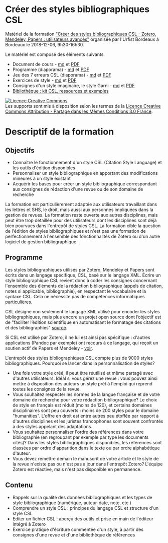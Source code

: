 # Créer des styles bibliographiques CSL
Matériel de la formation ["Créer des styles bibliographiques CSL - Zotero, Mendeley, Papers : utilisateurs avancés"](https://sygefor.reseau-urfist.fr/#!/training/7235/8188/) organisée par l'Urfist Bordeaux à Bordeaux le 2018-12-06, 9h30-16h30.

Le matériel est composé des éléments suivants.

* Document de cours - [md](https://github.com/fflamerie/zotero_csl_2018/blob/2018_12/content/2018_csl_cours.md) et [PDF](https://github.com/fflamerie/zotero_csl_2018/blob/2018_12/content/2018_csl_cours.pdf)
* Programme (diaporama) - [md](https://github.com/fflamerie/zotero_csl_2018/blob/2018_12/content/2018_csl_programme.md) et [PDF](https://github.com/fflamerie/zotero_csl_2018/blob/2018_12/content/2018_csl_programme.pdf)
* Jeu des 7 erreurs CSL (diaporama) - [md](https://github.com/fflamerie/zotero_csl_2018/blob/2018_12/content/2018_csl_jeu_erreurs.md) et [PDF](https://github.com/fflamerie/zotero_csl_2018/blob/content/2018_12/2018_csl_jeu_erreurs.pdf)
* Exercices de style - [md](https://github.com/fflamerie/zotero_csl_2018/blob/2018_12/content/2018_csl_exercices_style.md) et [PDF](https://github.com/fflamerie/zotero_csl_2018/blob/2018_12/content/2018_csl_exercices_style.pdf)
* Consignes d'un style imaginaire, le style Garni - [md](https://github.com/fflamerie/zotero_csl_2018/blob/2018_12/content/2018_consignes_garni.md) et [PDF](https://github.com/fflamerie/zotero_csl_2018/blob/2018_12/content/2018_consignes_garni.pdf)
* [Bibliothèque : kit CSL, ressources et exemples](https://github.com/fflamerie/zotero_csl_2018/blob/2018_12/content/zotero-csl.rdf)

<a rel="license" href="http://creativecommons.org/licenses/by-sa/3.0/fr/"><img alt="Licence Creative Commons" style="border-width:0" src="https://i.creativecommons.org/l/by-sa/3.0/fr/88x31.png" /></a><br />Les supports sont mis à disposition selon les termes de la <a rel="license" href="http://creativecommons.org/licenses/by-sa/3.0/fr/">Licence Creative Commons Attribution -  Partage dans les Mêmes Conditions 3.0 France</a>.

# Descriptif de la formation
## Objectifs

* Connaître le fonctionnement d'un style CSL (Citation Style Language) et les outils d'édition disponibles
* Personnaliser un style bibliographique en apportant des modifications mineures à un style existant
* Acquérir les bases pour créer un style bibliographique correspondant aux consignes de rédaction d'une revue ou de son domaine de recherche

La formation est particulièrement adaptée aux utilisateurs travaillant dans les lettres et SHS, le droit, mais aussi aux personnes impliquées dans la gestion de revues. La formation reste ouverte aux autres disciplines, mais peut être trop détaillée pour des utilisateurs dont les disciplines sont déjà bien pourvues dans l'entrepôt de styles CSL. La formation cible la question de l'édition de styles bibliographiques et n'est pas une formation de perfectionnement à l'ensemble des fonctionnalités de Zotero ou d'un autre logiciel de gestion bibliographique.

## Programme
Les styles bibliographiques utilisés par Zotero, Mendeley et Papers sont écrits dans un langage spécifique, CSL, basé sur le langage XML. Écrire un style bibliographique CSL revient donc à coder les consignes concernant l'ensemble des éléments de la rédaction bibliographique (appels de citation, notes si applicable, bibliographie), en respectant le vocabulaire et la syntaxe CSL. Cela ne nécessite pas de compétences informatiques particulières.

CSL désigne non seulement le langage XML utilisé pour encoder les styles bibliographiques, mais plus encore un projet open source dont l’objectif est de "faciliter l’édition scientifique en automatisant le formatage des citations et des bibliographies" [source](http://citationstyles.org/).

Si CSL est utilisé par Zotero, il ne lui est ainsi pas spécifique : d'autres applications (Pandoc par exemple) ont recours à ce langage, qui reçoit un soutien actif de Papers et Mendeley - [voir](https://citationstyles.org/about/).

L'entrepôt des styles bibliographiques CSL compte plus de 9000 styles bibliographiques. Pourquoi se lancer dans la personnalisation de styles?

* Une fois votre style créé, il peut être réutilisé et même partagé avec d'autres utilisateurs. Idéal si vous gérez une revue : vous pouvez ainsi mettre à disposition des auteurs un style prêt à l'emploi qui reprend toutes les consignes de la revue.
* Vous souhaitez respecter les normes de la langue française et de votre domaine de recherche pour votre rédaction bibliographique? Le choix de style en français est réduit (moins de 120), et certains domaines disciplinaires sont peu couverts : moins de 200 styles pour le domaine "humanities". L'offre en droit est entre autres peu étoffée par rapport à d'autres disciplines et les juristes francophones sont souvent confrontés à des styles appelant des adaptations.
* Vous souhaitez personnaliser l'ordre des références dans votre bibliographie (en regroupant par exemple par type les documents cités)? Dans les styles bibliographiques disponibles, les références sont classées par ordre d'apparition dans le texte ou par ordre alphabétique d'auteur.
* Vous devez remettre demain le manuscrit de votre article et le style de la revue n'existe pas ou n'est pas à jour dans l'entrepôt Zotero? L'équipe Zotero est réactive, mais n'est pas disponible en permanence.

## Contenu

* Rappels sur la qualité des données bibliographiques et les types de style bibliographique (numérique, auteur-date, note, etc.)
* Comprendre un style CSL : principes du langage CSL et structure d'un style CSL
* Editer un fichier CSL : aperçu des outils et prise en main de l'éditeur intégré à Zotero
* Exercice pratique d'écriture commentée d'un style, à partir des consignes d'une revue et d'une bibliothèque de références
